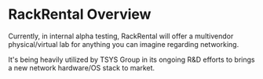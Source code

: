 # RackRental Overview

Currently, in internal alpha testing, RackRental will offer a multivendor physical/virtual lab for anything you can imagine regarding networking. 

It's being heavily utilized by TSYS Group in its ongoing R&D efforts to brings a new network hardware/OS stack to market.